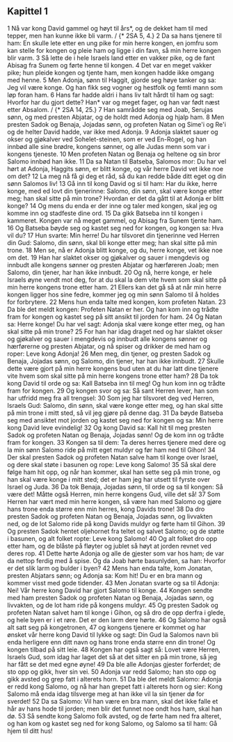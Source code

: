 ## Kapittel 1

1 Nå var kong David gammel og høyt til års*, og de dekket ham til med tepper, men han kunne ikke bli varm. / {* 2SA 5, 4.}
2 Da sa hans tjenere til ham: En skulle lete etter en ung pike for min herre kongen, en jomfru som kan stelle for kongen og pleie ham og ligge i din favn, så min herre kongen blir varm.
3 Så lette de i hele Israels land etter en vakker pike, og de fant Abisag fra Sunem og førte henne til kongen.
4 Det var en meget vakker pike; hun pleide kongen og tjente ham, men kongen hadde ikke omgang med henne.
5 Men Adonja, sønn til Haggit, gjorde seg høye tanker og sa: Jeg vil være konge. Og han fikk seg vogner og hestfolk og femti mann som løp foran ham.
6 Hans far hadde aldri i hans liv talt hårdt til ham og sagt: Hvorfor har du gjort dette? Han* var og meget fager, og han var født næst etter Absalom. / {* 2SA 14, 25.}
7 Han samrådde seg med Joab, Serujas sønn, og med presten Abjatar, og de holdt med Adonja og hjalp ham.
8 Men presten Sadok og Benaja, Jojadas sønn, og profeten Natan og Sime'i og Re'i og de helter David hadde, var ikke med Adonja.
9 Adonja slaktet sauer og okser og gjøkalver ved Sohelet-steinen, som er ved En-Rogel, og han innbød alle sine brødre, kongens sønner, og alle Judas menn som var i kongens tjeneste.
10 Men profeten Natan og Benaja og heltene og sin bror Salomo innbød han ikke.
11 Da sa Natan til Batseba, Salomos mor: Du har vel hørt at Adonja, Haggits sønn, er blitt konge, og vår herre David vet ikke noe om det?
12 La meg nå få gi deg et råd, så du kan redde både ditt eget og din sønn Salomos liv!
13 Gå inn til kong David og si til ham: Har du ikke, herre konge, med ed lovt din tjenerinne: Salomo, din sønn, skal være konge etter meg; han skal sitte på min trone? Hvordan er det da gått til at Adonja er blitt konge?
14 Og mens du enda er der inne og taler med kongen, skal jeg og komme inn og stadfeste dine ord.
15 Da gikk Batseba inn til kongen i kammeret. Kongen var nå meget gammel, og Abisag fra Sunem tjente ham.
16 Og Batseba bøyde seg og kastet seg ned for kongen, og kongen sa: Hva vil du?
17 Hun svarte: Min herre! Du har tilsvoret din tjenerinne ved Herren din Gud: Salomo, din sønn, skal bli konge etter meg; han skal sitte på min trone.
18 Men se, nå er Adonja blitt konge, og du, herre konge, vet ikke noe om det.
19 Han har slaktet okser og gjøkalver og sauer i mengdevis og innbudt alle kongens sønner og presten Abjatar og hærføreren Joab; men Salomo, din tjener, har han ikke innbudt.
20 Og nå, herre konge, er hele Israels øyne vendt mot deg, for at du skal la dem vite hvem som skal sitte på min herre kongens trone etter ham.
21 Ellers kan det gå så at når min herre kongen ligger hos sine fedre, kommer jeg og min sønn Salomo til å holdes for forbrytere.
22 Mens hun enda talte med kongen, kom profeten Natan.
23 Da ble det meldt kongen: Profeten Natan er her. Og han kom inn og trådte fram for kongen og kastet seg på sitt ansikt til jorden for ham.
24 Og Natan sa: Herre konge! Du har vel sagt: Adonja skal være konge etter meg, og han skal sitte på min trone?
25 For han har idag draget ned og har slaktet okser og gjøkalver og sauer i mengdevis og innbudt alle kongens sønner og hærførerne og presten Abjatar, og nå spiser og drikker de med ham og roper: Leve kong Adonja!
26 Men meg, din tjener, og presten Sadok og Benaja, Jojadas sønn, og Salomo, din tjener, har han ikke innbudt.
27 Skulle dette være gjort på min herre kongens bud uten at du har latt dine tjenere vite hvem som skal sitte på min herre kongens trone etter ham?
28 Da tok kong David til orde og sa: Kall Batseba inn til meg! Og hun kom inn og trådte fram for kongen.
29 Og kongen svor og sa: Så sant Herren lever, han som har utfridd meg fra all trengsel:
30 Som jeg har tilsvoret deg ved Herren, Israels Gud: Salomo, din sønn, skal være konge etter meg, og han skal sitte på min trone i mitt sted, så vil jeg gjøre på denne dag.
31 Da bøyde Batseba seg med ansiktet mot jorden og kastet seg ned for kongen og sa: Min herre kong David leve evindelig!
32 Og kong David sa: Kall hit til meg presten Sadok og profeten Natan og Benaja, Jojadas sønn! Og de kom inn og trådte fram for kongen.
33 Kongen sa til dem: Ta deres herres tjenere med dere og la min sønn Salomo ride på mitt eget muldyr og før ham ned til Gihon!
34 Der skal presten Sadok og profeten Natan salve ham til konge over Israel, og dere skal støte i basunen og rope: Leve kong Salomo!
35 Så skal dere følge ham hit opp, og når han kommer, skal han sette seg på min trone, og han skal være konge i mitt sted; det er ham jeg har utsett til fyrste over Israel og Juda.
36 Da tok Benaja, Jojadas sønn, til orde og sa til kongen: Så være det! Måtte også Herren, min herre kongens Gud, ville det så!
37 Som Herren har vært med min herre kongen, så være han med Salomo og gjøre hans trone enda større enn min herres, kong Davids trone!
38 Da dro presten Sadok og profeten Natan og Benaja, Jojadas sønn, og livvakten ned, og de lot Salomo ride på kong Davids muldyr og førte ham til Gihon.
39 Og presten Sadok hentet oljehornet fra teltet og salvet Salomo; og de støtte i basunen, og alt folket ropte: Leve kong Salomo!
40 Og alt folket dro opp etter ham, og de blåste på fløyter og jublet så høyt at jorden revnet ved deres rop.
41 Dette hørte Adonja og alle de gjester som var hos ham; de var da nettop ferdig med å spise. Og da Joab hørte basunlyden, sa han: Hvorfor er det slik larm og bulder i byen?
42 Mens han enda talte, kom Jonatan, presten Abjatars sønn; og Adonja sa: Kom hit! Du er en bra mann og kommer visst med gode tidender.
43 Men Jonatan svarte og sa til Adonja: Nei! Vår herre kong David har gjort Salomo til konge.
44 Kongen sendte med ham presten Sadok og profeten Natan og Benaja, Jojadas sønn, og livvakten, og de lot ham ride på kongens muldyr.
45 Og presten Sadok og profeten Natan salvet ham til konge i Gihon, og så dro de opp derfra i glede, og hele byen er i et røre. Det er den larm dere hørte.
46 Og Salomo har også alt satt seg på kongetronen,
47 og kongens tjenere er kommet og har ønsket vår herre kong David til lykke og sagt: Din Gud la Salomos navn bli enda herligere enn ditt navn og hans trone enda større enn din trone! Og kongen tilbad på sitt leie.
48 Kongen har også sagt så: Lovet være Herren, Israels Gud, som idag har laget det så at det sitter en på min trone, så jeg har fått se det med egne øyne!
49 Da ble alle Adonjas gjester forferdet; de sto opp og gikk, hver sin vei.
50 Adonja var redd Salomo; han sto opp og gikk avsted og grep fatt i alterets horn.
51 Da ble det meldt Salomo: Adonja er redd kong Salomo, og nå har han grepet fatt i alterets horn og sier: Kong Salomo må enda idag tilsverge meg at han ikke vil la sin tjener dø for sverdet!
52 Da sa Salomo: Vil han være en bra mann, skal det ikke falle et hår av hans hode til jorden; men blir det funnet noe ondt hos ham, skal han dø.
53 Så sendte kong Salomo folk avsted, og de førte ham ned fra alteret, og han kom og kastet seg ned for kong Salomo, og Salomo sa til ham: Gå hjem til ditt hus!
